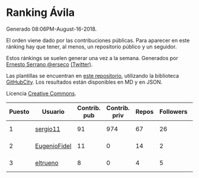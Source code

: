 # Ranking Ávila

Generado 08:06PM-August-16-2018.

El orden viene dado por las contribuciones públicas. Para aparecer en este ránking hay que tener, al menos, un repositorio público y un seguidor.

Estos ránkings se suelen generar una vez a la semana. Generados por [Ernesto Serrano @erseco](https://github.com/erseco/) [(Twitter)](https://twitter.com/erseco).

Las plantillas se encuentran en [este repositorio](https://github.com/iblancasa/GH-Spanish-Ranking), utilizando la biblioteca [GitHubCity](https://github.com/iblancasa/GitHubCity). Los resultados están disponibles en MD y en JSON.

Licencia [Creative Commons](https://creativecommons.org/licenses/by/4.0/).

| Puesto   |  Usuario  | Contrib. pub | Contrib. priv |Repos| Followers | Desde |  Avatar  |
|----------|-----------|--------------|---------------|-----|-----------|-------|----------|
|1|[sergio11](https://github.com/sergio11)|91|974|67|26|2014-03-19|![sergio11]()|
|2|[EugenioFidel](https://github.com/EugenioFidel)|11|0|14|2|2015-06-01|![EugenioFidel]()|
|3|[eltrueno](https://github.com/eltrueno)|8|0|4|5|2015-04-06|![eltrueno]()|
